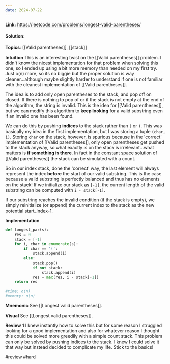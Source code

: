 ```yaml
---
date: 2024-07-22
---
```

**Link:** https://leetcode.com/problems/longest-valid-parentheses/
#### Solution:

**Topics**: [[Valid parentheses]], [[stack]]

**Intuition**
This is an interesting twist on the [[Valid parentheses]] problem. I didn't know the nicest implementation for that problem when solving this one, so I ended up using a bit more memory than needed on my first try. Just o(n) more, so its no biggie but the proper solution is way cleaner...although maybe slightly harder to understand if one is not familiar with the cleanest implementation of [[Valid parentheses]]. 

The idea is to add only open parentheses to the stack, and pop off on closed. If there is nothing to pop of or if the stack is not empty at the end of the algorithm, the string is invalid. This is the idea for [[Valid parentheses]], but we can modify this algorithm to **keep looking** for a valid substring even if an invalid one has been found. 

We can do this by pushing **indices** to the stack rather than `(` or `)`. This was basically my idea in the first implementation, but I was storing a tuple `(char, i)`. Storing `char` on the stack, however, is spurious because in the 'correct' implementation of [[Valid parentheses]], only open parentheses get pushed to the stack anyway, so what exactly is on the stack is irrelevant...what matters is **if something is there**. In fact in the constant space solution of [[Valid parentheses]] the stack can be simulated with a count. 

So in our index stack, done the 'correct' way, the last element will always represent the index **before** the start of our valid substring. This is the case because a valid substring is perfectly balanced and thus has no elements on the stack! If we initialize our stack as `[-1]`, the current length of the valid substring can be computed with `i - stack[-1]`. 

If our substring reaches the invalid condition (if the stack is empty), we simply reinitialize (or append) the current index to the stack as the new potential start_index-1.

**Implementation**
```python
def longest_par(s):
	res = 0
	stack = [-1]
	for i, char in enumerate(s):
		if char == '(':
			stack.append(i)
		else:
			stack.pop()
			if not stack:
				stack.append(i)
			res = max(res, i - stack[-1])
	return res

#time: o(n)
#memory: o(n)
```

**Mnemonic**
See [[Longest valid parentheses]].

**Visual** 
See [[Longest valid parentheses]].

**Review 1**
I knew instantly how to solve this but for some reason I struggled looking for a good implementation and also for whatever reason I thought this could be solved more greedily with a simple count stack. This problem can only be solved by pushing indices to the stack. I knew I could solve it that way but instead decided to complicate my life. Stick to the basics! 

#review 
#hard 